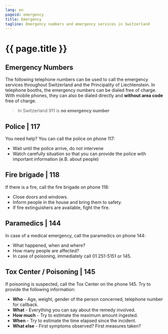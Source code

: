 ```yaml
---
lang: en
pageid: emergency
title: Emergency
tagline: Emergency numbers and emergency services in Switzerland
---
```

# {{ page.title }}

## Emergency Numbers
The following telephone numbers can be used to call the emergency services throughout Switzerland and the Principality of Liechtenstein. 
In telephone booths, the emergency numbers can be dialed free of charge. 
With mobile phones, they can also be dialed directly and **without area code** free of charge.

> In Switzerland 911 is **no emergency number**

## Police | 117
You need help? You can call the police on phone 117: 
- Wait until the police arrive, do not intervene 
- Watch carefully situation so that you can provide the police with important information (e.B. about people)

## Fire brigade | 118
If there is a fire, call the fire brigade on phone 118: 
- Close doors and windows. 
- Inform people in the house and bring them to safety. 
- If fire extinguishers are available, fight the fire.

## Paramedics | 144
In case of a medical emergency, call the paramedics on phone 144: 
- What happened, when and where? 
- How many people are affected? 
- In case of poisoning, immediately call 01 251-5151 or 145.


## Tox Center / Poisoning | 145
If poisoning is suspected, call the Tox Center on the phone 145. 
Try to provide the following information: 
- **Who** - Age, weight, gender of the person concerned, telephone number for callback. 
- **What** - Everything you can say about the remedy involved. 
- **How much** - Try to estimate the maximum amount ingested. 
- **When** - Try to estimate the time elapsed since the incident. 
- **What else** - First symptoms observed? First measures taken?